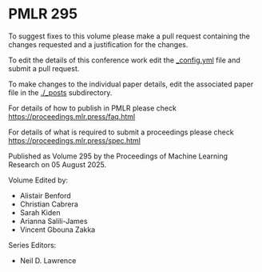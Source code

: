 # PMLR 295

To suggest fixes to this volume please make a pull request containing the changes requested and a justification for the changes.

To edit the details of this conference work edit the [_config.yml](./_config.yml) file and submit a pull request.

To make changes to the individual paper details, edit the associated paper file in the [./_posts](./_posts) subdirectory.

For details of how to publish in PMLR please check https://proceedings.mlr.press/faq.html

For details of what is required to submit a proceedings please check https://proceedings.mlr.press/spec.html



Published as Volume 295 by the Proceedings of Machine Learning Research on 05 August 2025.

Volume Edited by:
  * Alistair Benford
  * Christian Cabrera
  * Sarah Kiden
  * Arianna Salili-James
  * Vincent Gbouna Zakka

Series Editors:
  * Neil D. Lawrence
